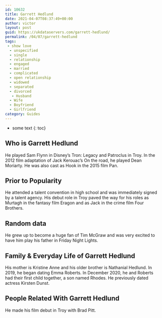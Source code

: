 ```yaml
---
id: 10632
title: Garrett Hedlund
date: 2021-04-07T08:37:49+00:00
author: victor
layout: post
guid: https://ukdataservers.com/garrett-hedlund/
permalink: /04/07/garrett-hedlund
tags:
 - show love
  - unspecified
  - single
  - relationship
  - engaged
  - married
  - complicated
  - open relationship
  - widowed
  - separated
  - divorced
   - Husband
  - Wife
  - Boyfriend
  - Girlfriend
category: Guides
---
```


* some text
{: toc}


## Who is Garrett Hedlund



He played Sam Flynn in Disney&#8217;s Tron: Legacy and Patroclus in Troy. In the 2012 film adaptation of Jack Kerouac&#8217;s On the road, he played Dean Moriarty. He was also cast as Hook in the 2015 film Pan.

                
                
                
## Prior to Popularity



He attended a talent convention in high school and was immediately signed by a talent agency. His debut role in Troy paved the way for his roles as Murtagh in the fantasy film Eragon and as Jack in the crime film Four Brothers.

                
                
                
## Random data



He grew up to become a huge fan of Tim McGraw and was very excited to have him play his father in Friday Night Lights.

                
                
                
## Family & Everyday Life of Garrett Hedlund



His mother is Kristine Anne and his older brother is Nathanial Hedlund. In 2019, he began dating Emma Roberts. In December 2020, he and Roberts had their first child together, a son named Rhodes. He previously dated actress Kirsten Dunst. 

                
                
                
## People Related With Garrett Hedlund



He made his film debut in Troy with Brad Pitt.

                
              
            
          
          
          